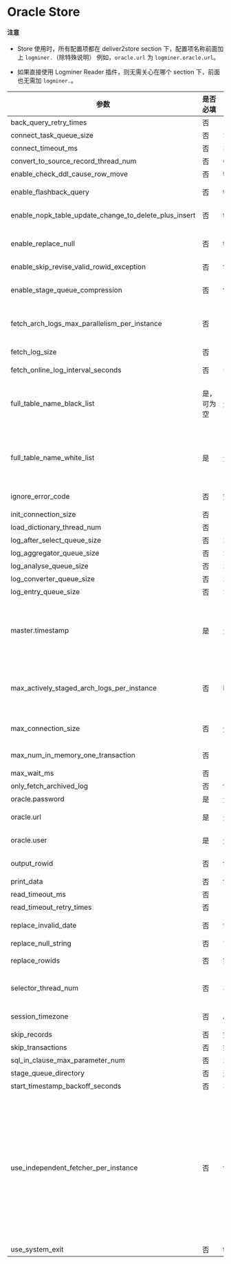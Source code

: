 # Oracle Store

  <main id="notice" type='notice'>
    <h4>注意</h4>
    <ul>
    <li>
    <p>Store 使用时，所有配置项都在 deliver2store section 下，配置项名称前面加上 <code>logminer.</code>（除特殊说明） 例如，<code>oracle.url</code> 为 <code>logminer.oracle.url</code>。</p>
    </li>
    <li>
    <p>如果直接使用 Logminer Reader 插件，则无需关心在哪个 section 下，前面也无需加 <code>logminer.</code>。</p>
    </li>
    </ul>
  </main>

|                          参数                           | 是否必填  |        默认值        |                                                                                                                                                                                                                                                                                      描述                                                                                                                                                                                                                                                                                      |
|-------------------------------------------------------|-------|-------------------|-----------------------------------------------------------------------------------------------------------------------------------------------------|
| back_query_retry_times                                | 否     | 1                 | 回查未查到，重试次数。        |
| connect_task_queue_size                               | 否     | 20000             | Queue 大小。                                                                                                                                                                                                                                                 |
| connect_timeout_ms                                    | 否     | 30000             | 连接 Oracle 数据库的超时时间。        |
| convert_to_source_record_thread_num                   | 否     | 6                 | 增量 Record 向外吐出转换时，Converter 的并发个数。                                                                                                                  |
| enable_check_ddl_cause_row_move                       | 否     | true              | 是否启用检查 DDL 是否引起了行移动。 |
| enable_flashback_query                                | 否     | true              | 是否启用 flashback query 功能。启用后回查时是根据日志的 scn 查询历史时刻的值，否则回查是查询当前时刻的值。                                                                          |
| enable_nopk_table_update_change_to_delete_plus_insert | 否     | true              | 遇到无主键表时，是否转换 `update` 操作为一条 `delete` 和一条 `insert` 操作。                                                                                                                                                                |
| enable_replace_null                                   | 否     | true              | 与 `replace_null_string` 结合使用，遇到有非空约束的列，分析到的数据为空时，是否将该空值替换为 `replace_null_string` 中配置的值。                                                       |
| enable_skip_revise_valid_rowid_exception              | 否     | false             | 是否跳过修正 rowid 引起的异常。                                                                                                                                              |
| enable_stage_queue_compression                        | 否     | false             | 预拉取的归档文件在本地磁盘暂存时是否压缩。建议设置为 true 打开，压缩后的文件大小与归档日志本身的大小差不多。如果不压缩，会有比较大的容量放大，会消耗磁盘空间占用。                                                             |
| fetch_arch_logs_max_parallelism_per_instance          | 否     | 1                 | 一个 `instance(thread)` 上可以并发拉取归档日志的数量，默认为 1。大于 1 时会预拉取，用于增加拉取性能，预拉取的归档日志会暂存在本地磁盘文件。                                           |
| fetch_log_size                                        | 否     | 10000             | 拉取日志中 PreparedStatement 的 setFetchSize，会影响拉取的速度。                                                                                |
| fetch_online_log_interval_seconds                     | 否     | 5                 | 设置分析在线日志的间隔时间。                                                                                                                                                                                                                                                                                                                                                                                                                                                                                                                                                               |
| full_table_name_black_list                            | 是，可为空 | 无                 | 全名黑名单列表，表名需要是全路径的。支持两段式 `database.table` 和三段式 `tenant.database.table`，但需要统一。对于每一段指定为全名称或 `*`，不支持正则。多张表之间通过 \| 相连。白名单允许为 `*.*`，黑名单不允许 `.` 前面一段指定的是 `*`，则后面的也必须是 `.*`。例如不允许 `*.table1`。                                                                                                                                                                                                                                                                                                                                                                                        |
| full_table_name_white_list                            | 是     | 无                 | 全名白名单列表，表名需要是全路径的。支持两段式 `database.table` 和三段式 `tenant.database.table`，但需要统一。对于每一段指定为全名称或`*`，不支持正则。多张表之间通过 \| 相连。白名单允许为 `*.*`，黑名单不允许 . 前面一段指定的是 `*`，则后面的也必须是 `.*`。例如不允许 `*.table1`。                                                                                   |
| ignore_error_code                                     | 否     | 空                 | 查询 record 时，指定忽略哪些 Oracle 错误码，多个之间使用 \| 分隔。                                                                                                                                                                                                                                   |
| init_connection_size                                  | 否     | 10                | 初始连接数。           |
| load_dictionary_thread_num                            | 否     | 16                | 启动时获取元信息的并发线程数，每个 Schema 一个任务。  |
| log_after_select_queue_size                           | 否     | 20000             | 回查阶段处理完后的队列大小，用于排查 pipeline 中的瓶颈。                                                                                                     |
| log_aggregator_queue_size                             | 否     | 20000             | aggregation 阶段的 queue 大小。   |
| log_analyse_queue_size                                | 否     | 20000             | analyse 阶段的 queue 大小。     |
| log_converter_queue_size                              | 否     | 20000             | converter 阶段的 queue 大小。     |
| log_entry_queue_size                                  | 否     | 20000             | fetch 阶段的 queue 大小。       |
| master.timestamp                                      | 是     | 无                 | 指定拉取日志的起始时间戳。Store 使用时单位为秒，配置项名称前无需加 `logminer.`。直接使用 Logminer Reader 时，单位为毫秒。 无论是新启动还是重启，都使用该值作为起始拉取位点，单位为毫秒。消费 logminer-reader 的增量数据时，需要对最后消费一个事务的 committed timestamp 进行 checkpoint，重启恢复时传入上一次 checkpoint 的值。                                                        |
| max_actively_staged_arch_logs_per_instance            | 否     | Integer.MAX_VALUE | 一个 `instance(thread)` 上最多允许在本地磁盘暂存的并行拉取的归档文件的数量，达到该值后会暂停预拉取。该配置主要用于控制磁盘空间占用。暂存文件数实际会使用的值为  `Math.max(fetch_arch_logs_max_parallelism_per_instance, max_actively_staged_arch_logs_per_instance)`。                                                                                                |
| max_connection_size                                   | 否     | 无，可为空             | 该参数为空时自动计算，计算规则为 `max(load_dictionary_thread_num, selector_thread_num) + 4`。                                                             |
| max_num_in_memory_one_transaction                     | 否     | 1000              | 一个事务最多可以存放在内存的日志记录数量。如果超过设置的值，日志记录会暂存至磁盘。 该参数用于解决大事务问题。                                                                                   |
| max_wait_ms                                           | 否     | 180000            | Oracle 连接的最大等待毫秒数。        |
| only_fetch_archived_log                               | 否     | false             | 是否仅拉取归档日志。               |
| oracle.password                                       | 是     | 无                 | 用于抓取日志的用户名对应的密码。           |
| oracle.url                                            | 是     | 无                 | 需要抓取日志的 Oracle 数据库的 `ip:port` 或 `service_name`。如果是 PDB 数据库，则填写 PDB 的 `service_name`。                                                                          |
| oracle.user                                           | 是     | 无                 | 用于抓取日志的用户名。如果是 PDB 数据库，需要是 `common user`。                                                                                                   |
| output_rowid                                          | 否     | false             | 是否输出 ROWID。包含无主键表时，用户可以根据获得的 ROWID 去重。                                                                                                    |
| print_data                                            | 否     | false             | 是否打印拉取的日志，用于问题排查。           |
| read_timeout_ms                                       | 否     | 180000            | Oracle 连接上的 read timeout。                                                                                                                                       |
| read_timeout_retry_times                              | 否     | 10                | 查询 Oracle 时异常的重试次数。      |
| replace_invalid_date                                  | 否     | false             | 遇到无法解析的 DATE 类型时，是否将其转换为落日志时的时间，以确保 `logminier reader` 能够继续运行。                                                                                       |
| replace_null_string                                   | 否     | " "               | 需要替换空值的值，默认为一个空格。                                                                                                                                            |
| replace_rowids                                        | 否     | 空                 | 是否启动将指定 ROWID 替换为另一个值，格式为 `before1:after1|before2:after2`。                                                                                                                                                                                                                                    |
| selector_thread_num                                   | 否     | 32                | 回查线程数。INSERT LOB 和 UPDATE 需要回查，调整该参数可以提高 INSERT LOB 和 UPDATE 的处理速度。一个回查线程需要一个连接。                                                                                                                                                                                                                                                                                                                                                                                                                                                                                             |
| session_timezone                                      | 否     | Asia/Shanghai     | `timestamp with local time zone` 类型根据哪个时区吐出字符串。需要和 Writer 的 `timezone` 参数匹配。                                                                                                                                                                                                                                                                                                                                                                                                                                                                                                 |
| skip_records                                          | 否     | 空                 | 是否跳过包含有指定字符串的记录，多个之间使用 \| 分隔。                                                                                                                                                                                                                                                                                                                                                                                                                                                                                                                                                |
| skip_transactions                                     | 否     | 空                 | 是否跳过指定 transid 的事物，多个之间使用 \| 分隔。                                                                                                                                                                                                                                                                                                                                                                                                                                                                                                                                             |
| sql_in_clause_max_parameter_num                       | 否     | 200               | 查询元信息时，用到 IN clause 时，一次最多查询多少张表。                                                                                                                                                                                                                                                                                                                                                                                                                                                                                                                                            |
| stage_queue_directory                                 | 否     | 进程当前工作路径          | 预拉取的归档文件暂存目录，默认为进程当前工作路径。                                                                                                                                                                                                                                                                                                                                                                                                                                                                                                                                                    |
| start_timestamp_backoff_seconds                       | 否     | 300               | 抓取的起始时间以断点时间后退多少秒开始。                                                                                                                                                                                                                                                                                                                                                                                                                                                                                                                                                         |
| use_independent_fetcher_per_instance                  | 否     | false             | 是否对数据库中的各个 `instance(thread)` 产生的事务日志使用独立的 fetcher 模块进行拉取，默认为 `false`。 <ul><li> 取值为 `false` 时，使用之前 1.x 的合并拉取架构，最多支持 3 个 instance 组成的 RAC 集群，并且无法支持前述变更内容中红色高亮标注的特性。  <li>取值为 true 时，使用新的各 instance 独立拉取的架构，支持任意 instance 数目组成的 RAC 集群，也支持一个 instance 组成的非 RAC 架构。  <li> 仅配置为 true 时，`fetch_arch_logs_max_parallelism_per_instance`、`max_actively_staged_arch_logs_per_instance`、`enable_stage_queue_compression` 和 `stage_queue_directory` 才有效。 </ul>   |
| use_system_exit                                       | 否     | true              | 是否使用 `System.exit`。            |